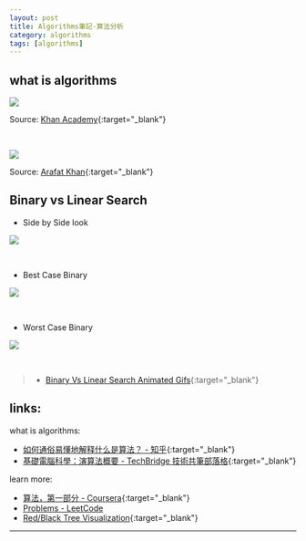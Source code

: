 ```yaml
---
layout: post
title: Algorithms筆記-算法分析
category: algorithms
tags: [algorithms]
---
```


## what is algorithms

![](http://www.hauchenglee.com/assets/images/algorithms/what-is-algorithms.jpg)

Source: [Khan Academy](https://www.khanacademy.org/computing/computer-science/algorithms/intro-to-algorithms/v/what-are-algorithms){:target="_blank"}

<br>

![](http://www.hauchenglee.com/assets/images/algorithms/algorithms-analysis-data-structures.jpeg)

Source: [Arafat Khan](https://medium.com/@Arafat.){:target="_blank"}

## Binary vs Linear Search

- Side by Side look

![](http://www.hauchenglee.com/assets/images/algorithms/binary-and-linear-search-animations.gif)

<br>

- Best Case Binary

![](http://www.hauchenglee.com/assets/images/algorithms/linear-vs-binary-search-best-case.gif)

<br>

- Worst Case Binary

![](http://www.hauchenglee.com/assets/images/algorithms/linear-vs-binary-search-worst-case.gif)

<br>

> - [Binary Vs Linear Search Animated Gifs](https://www.mathwarehouse.com/programming/gifs/binary-vs-linear-search.php){:target="_blank"}

## links:

what is algorithms:
- [如何通俗易懂地解释什么是算法？ - 知乎](https://www.zhihu.com/question/55136787/answer/298954174){:target="_blank"}
- [基礎電腦科學：演算法概要 - TechBridge 技術共筆部落格](https://blog.techbridge.cc/2019/03/01/computer-science-algorithm-introduction/){:target="_blank"}

learn more:
- [算法，第一部分 - Coursera](https://www.coursera.org/learn/algorithms-part1){:target="_blank"}
- [Problems - LeetCode](https://leetcode.com/problemset/algorithms/)
- [Red/Black Tree Visualization](https://www.cs.usfca.edu/~galles/visualization/RedBlack.html){:target="_blank"}

---